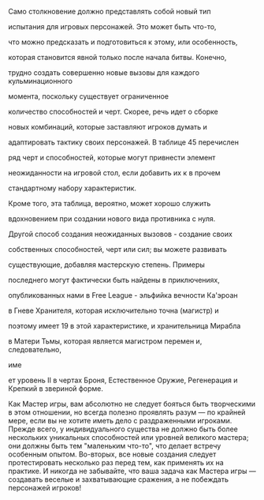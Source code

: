 Само столкновение должно представлять собой новый тип

испытания для игровых персонажей. Это может быть что-то,

что можно предсказать и подготовиться к этому, или особенность,

которая становится явной только после начала битвы. Конечно,

трудно создать совершенно новые вызовы для каждого кульминационного

момента, поскольку существует ограниченное

количество способностей и черт. Скорее, речь идет о сборке

новых комбинаций, которые заставляют игроков думать и

адаптировать тактику своих персонажей. В таблице 45 перечислен

ряд черт и способностей, которые могут привнести элемент

неожиданности на игровой стол, если добавить их к в прочем

стандартному набору характеристик.

Кроме того, эта таблица, вероятно, может хорошо служить

вдохновением при создании нового вида противника с нуля.

Другой способ создания неожиданных вызовов - создание своих

собственных способностей, черт или сил; вы можете развивать

существующие, добавляя мастерскую степень. Примеры

последнего могут фактически быть найдены в приключениях,

опубликованных нами в Free League - эльфийка вечности Ка'эроан

в Гневе Хранителя, которая исключительно точна (магистр) и

поэтому имеет 19 в этой характеристике, и хранительница Мирабла

в Матери Тьмы, которая является магистром перемен и, следовательно,

име

  

ет уровень II в чертах Броня, Естественное Оружие, Регенерация и Крепкий в звериной форме.

Как Мастер игры, вам абсолютно не следует бояться быть творческими в этом отношении, но всегда полезно проявлять разум — по крайней мере, если вы не хотите иметь дело с раздраженными игроками. Прежде всего, у индивидуального существа не должно быть более нескольких уникальных способностей или уровней великого мастера; они должны быть тем "маленьким что-то", что делает встречу особенным опытом. Во-вторых, все новые создания следует протестировать несколько раз перед тем, как применять их на практике. И никогда не забывайте, что ваша задача как Мастера игры — создавать веселые и захватывающие сражения, а не побеждать персонажей игроков!